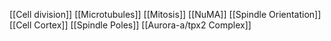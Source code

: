 [[Cell division]]
[[Microtubules]]
[[Mitosis]]
[[NuMA]]
[[Spindle Orientation]]
[[Cell Cortex]]
[[Spindle Poles]]
[[Aurora-a/tpx2 Complex]]
